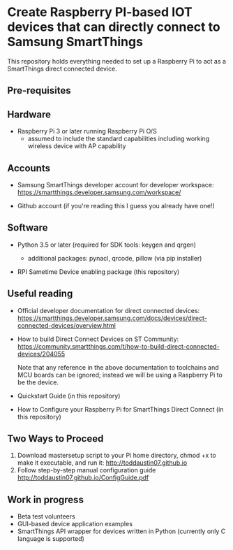 # Create Raspberry PI-based IOT devices that can directly connect to Samsung SmartThings

This repository holds everything needed to set up a Raspberry Pi to act as a SmartThings direct connected device.

Pre-requisites
--------------
## Hardware
- Raspberry Pi 3 or later running Raspberry Pi O/S 
	- assumed to include the standard capabilities including working wireless device with AP capability
	

## Accounts
- Samsung SmartThings developer account for developer workspace: https://smartthings.developer.samsung.com/workspace/	
	
- Github account (if you're reading this I guess you already have one!)
  
  
## Software
    
- Python 3.5 or later (required for SDK tools: keygen and qrgen)
	- additional packages:  pynacl, qrcode, pillow (via pip installer)
  
- RPI Sametime Device enabling package (this repository)
	
  
Useful reading
---------------
- Official developer documentation for direct connected devices:  https://smartthings.developer.samsung.com/docs/devices/direct-connected-devices/overview.html
- How to build Direct Connect Devices on ST Community:  https://community.smartthings.com/t/how-to-build-direct-connected-devices/204055
  
  Note that any reference in the above documentation to toolchains and MCU boards can be ignored; instead we will be using a Raspberry Pi to be the device.
- Quickstart Guide (in this repository)
- How to Configure your Raspberry Pi for SmartThings Direct Connect (in this repository)

Two Ways to Proceed
-------------------
1) Download mastersetup script to your Pi home directory, chmod +x to make it executable, and run it: http://toddaustin07.github.io
2) Follow step-by-step manual configuration guide http://toddaustin07.github.io/ConfigGuide.pdf

Work in progress
----------------
- Beta test volunteers
- GUI-based device application examples
- SmartThings API wrapper for devices written in Python (currently only C language is supported)
  
